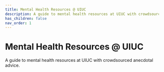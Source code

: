 ```yaml
---
title: Mental Health Resources @ UIUC
description: A guide to mental health resources at UIUC with crowdsourced anecdotal advice.
has_children: false 
nav_order: 1
---
```


# Mental Health Resources @ UIUC
A guide to mental health resources at UIUC with crowdsourced anecdotal advice.


